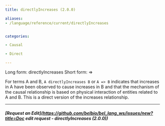 ```yaml
---
title: directlyIncreases (2.0.0)

aliases:
- /language/reference/current/directlyIncreases


categories:

- Causal

- Direct

---
```

<!-- COMPUTER GENERATED PAGE!!! DO NOT EDIT DIRECTLY  -->
<!--    must be changed in scripts/templates.py which is processed by scripts/update_refs.py -->

Long form: directlyIncreases
Short form: =>

For terms A and B, `A directlyIncreases B` or `A => B` indicates that
increases in A have been observed to cause increases in B and that the
mechanism of the causal relationship is based on physical interaction of
entities related to A and B. This is a direct version of the increases relationship.


---
##### [Request an Edit](https://github.com/belbio/bel_lang_ws/issues/new?title=Doc edit request - directlyIncreases (2.0.0))
